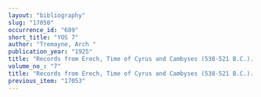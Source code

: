 ```yaml
---
layout: "bibliography"
slug: "17050"
occurrence_id: "689"
short_title: "YOS 7"
author: "Tremayne, Arch "
publication_year: "1925"
title: "Records from Erech, Time of Cyrus and Cambyses (538-521 B.C.). Yale Oriental Series, Babylonian Texts 7 (New Haven)"
volume_no_: "7"
title: "Records from Erech, Time of Cyrus and Cambyses (538-521 B.C.). Yale Oriental Series, Babylonian Texts 7 (New Haven)"
previous_item: "17053"
---
```

